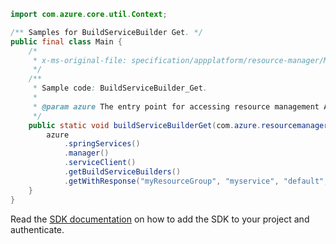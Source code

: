 ```java
import com.azure.core.util.Context;

/** Samples for BuildServiceBuilder Get. */
public final class Main {
    /*
     * x-ms-original-file: specification/appplatform/resource-manager/Microsoft.AppPlatform/stable/2022-04-01/examples/BuildServiceBuilder_Get.json
     */
    /**
     * Sample code: BuildServiceBuilder_Get.
     *
     * @param azure The entry point for accessing resource management APIs in Azure.
     */
    public static void buildServiceBuilderGet(com.azure.resourcemanager.AzureResourceManager azure) {
        azure
            .springServices()
            .manager()
            .serviceClient()
            .getBuildServiceBuilders()
            .getWithResponse("myResourceGroup", "myservice", "default", "mybuilder", Context.NONE);
    }
}
```

Read the [SDK documentation](https://github.com/Azure/azure-sdk-for-java/blob/azure-resourcemanager_2.15.0/sdk/resourcemanager/azure-resourcemanager/README.md) on how to add the SDK to your project and authenticate.

